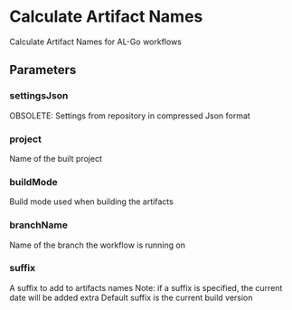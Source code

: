 # Calculate Artifact Names
Calculate Artifact Names for AL-Go workflows
## Parameters
### settingsJson
OBSOLETE: Settings from repository in compressed Json format
### project 
Name of the built project
### buildMode 
Build mode used when building the artifacts
### branchName 
Name of the branch the workflow is running on
### suffix 
A suffix to add to artifacts names
Note: if a suffix is specified, the current date will be added extra
Default suffix is the current build version
